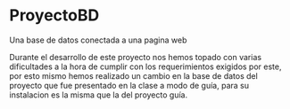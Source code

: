# ProyectoBD
Una base de datos conectada a una pagina web

Durante el desarrollo de este proyecto nos hemos topado con varias dificultades a la hora de cumplir con los requerimientos exigidos por este, por esto mismo hemos realizado un cambio en la base de datos del proyecto que fue presentado en la clase a modo de guía, para su instalacion es la misma que la del proyecto guía.
